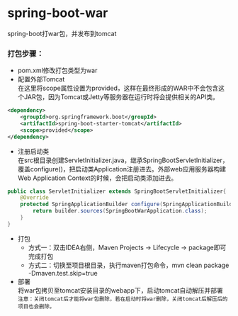 # spring-boot-war
spring-boot打war包，并发布到tomcat

### 打包步骤：
* pom.xml修改打包类型为war
* 配置外部Tomcat<br>
在这里将scope属性设置为provided，这样在最终形成的WAR中不会包含这个JAR包，因为Tomcat或Jetty等服务器在运行时将会提供相关的API类。
```xml
<dependency>
	<groupId>org.springframework.boot</groupId>
	<artifactId>spring-boot-starter-tomcat</artifactId>
	<scope>provided</scope>
</dependency>
```
* 注册启动类<br>
在src根目录创建ServletInitializer.java，继承SpringBootServletInitializer，覆盖configure()，把启动类Application注册进去。外部web应用服务器构建Web Application Context的时候，会把启动类添加进去。
```java
public class ServletInitializer extends SpringBootServletInitializer{
    @Override
    protected SpringApplicationBuilder configure(SpringApplicationBuilder builder) {
        return builder.sources(SpringBootWarApplication.class);
    }
}
```
* 打包
	* 方式一：双击IDEA右侧，Maven Projects -> Lifecycle -> package即可完成打包
	* 方式二：切换至项目根目录，执行maven打包命令，mvn clean package -Dmaven.test.skip=true
* 部署<br>
将war包拷贝至tomcat安装目录的webapp下，启动tomcat自动解压并部署<br>
`注意：关闭tomcat后才能将war包删除，若在启动时将war删除，关闭tomcat后解压后的项目也会删除。`

